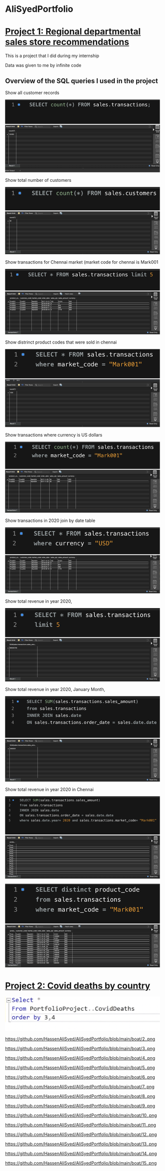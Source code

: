  # AliSyedPortfolio

# [Project 1: Regional departmental sales store recommendations](https://github.com/HassenAliSyed/AliSyedPortfolio)

This is a project that I did during my internship

Data was given to me by infinite code

## Overview of the SQL queries I used in the project

Show all customer records

![](/boat/1.png) 
![](/boat/Screenshot%202022-12-30%20at%2000.46.10.png)

Show total number of customers

![](/boat/2.png)
![](/boat/Screenshot%202022-12-30%20at%2000.46.32.png)

Show transactions for Chennai market (market code for chennai is Mark001

![](/boat/3.png)
![](/boat/Screenshot%202022-12-30%20at%2000.46.45.png)

Show distrinct product codes that were sold in chennai

![](/boat/4.png)
![](/boat/Screenshot%202022-12-30%20at%2000.47.02.png)

Show transactions where currency is US dollars

![](/boat/5.png)
![](/boat/Screenshot%202022-12-30%20at%2000.47.10.png)

Show transactions in 2020 join by date table

![](/boat/6.png)
![](/boat/Screenshot%202022-12-30%20at%2000.47.18.png)

Show total revenue in year 2020,

![](/boat/7.png)
![](/boat/Screenshot%202022-12-30%20at%2000.47.25.png)

Show total revenue in year 2020, January Month,

![](/boat/8.png)
![](/boat/Screenshot%202022-12-30%20at%2000.47.31.png)

Show total revenue in year 2020 in Chennai

![](/boat/9.png)
![](/boat/Screenshot%202022-12-30%20at%2000.47.41.png)

![](/boat/10.png)
![](/boat/Screenshot%202022-12-30%20at%2001.43.47.png)


# [Project 2: Covid deaths by country](https://github.com/HassenAliSyed/AliSyedPortfolio)

![](/boat/1..png)

https://github.com/HassenAliSyed/AliSyedPortfolio/blob/main/boat/2..png

https://github.com/HassenAliSyed/AliSyedPortfolio/blob/main/boat/3..png

https://github.com/HassenAliSyed/AliSyedPortfolio/blob/main/boat/4..png

https://github.com/HassenAliSyed/AliSyedPortfolio/blob/main/boat/5..png

https://github.com/HassenAliSyed/AliSyedPortfolio/blob/main/boat/6..png

https://github.com/HassenAliSyed/AliSyedPortfolio/blob/main/boat/7..png

https://github.com/HassenAliSyed/AliSyedPortfolio/blob/main/boat/8..png

https://github.com/HassenAliSyed/AliSyedPortfolio/blob/main/boat/9..png

https://github.com/HassenAliSyed/AliSyedPortfolio/blob/main/boat/10..png

https://github.com/HassenAliSyed/AliSyedPortfolio/blob/main/boat/11..png

https://github.com/HassenAliSyed/AliSyedPortfolio/blob/main/boat/12..png

https://github.com/HassenAliSyed/AliSyedPortfolio/blob/main/boat/13..png

https://github.com/HassenAliSyed/AliSyedPortfolio/blob/main/boat/14..png

https://github.com/HassenAliSyed/AliSyedPortfolio/blob/main/boat/15..png
